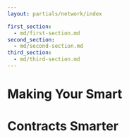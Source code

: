 ```yaml
---
layout: partials/network/index

first_section: 
  - md/first-section.md
second_section: 
  - md/second-section.md
third_section: 
  - md/third-section.md
---
```



# Making Your Smart
# Contracts Smarter

